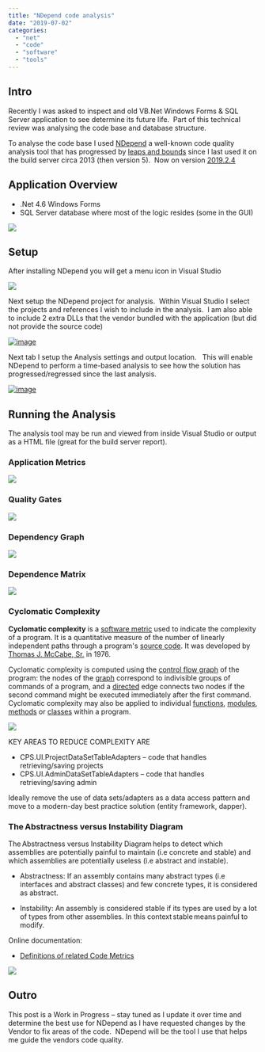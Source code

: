 ```yaml
---
title: "NDepend code analysis"
date: "2019-07-02"
categories: 
  - "net"
  - "code"
  - "software"
  - "tools"
---
```


## Intro

Recently I was asked to inspect and old VB.Net Windows Forms & SQL Server application to see determine its future life.  Part of this technical review was analysing the code base and database structure.

To analyse the code base I used [NDepend](https://www.ndepend.com/) a well-known code quality analysis tool that has progressed by [leaps and bounds](https://www.ndepend.com/release-notes) since I last used it on the build server circa 2013 (then version 5).  Now on version [2019.2.4](https://www.ndepend.com/release-notes#V2019_2_4)

## Application Overview

- .Net 4.6 Windows Forms
- SQL Server database where most of the logic resides (some in the GUI)

![](https://raw.githubusercontent.com/chrismckelt/chrismckelt.github.io/master/_posts/posts/images/76383664-7f967600-6397-11ea-8a88-09dd02fa4f82.png)

## Setup

After installing NDepend you will get a menu icon in Visual Studio

![](https://raw.githubusercontent.com/chrismckelt/chrismckelt.github.io/master/_posts/posts/images/76383668-858c5700-6397-11ea-80bb-966b0214ef1a.png)

Next setup the NDepend project for analysis.  Within Visual Studio I select the projects and references I wish to include in the analysis.  I am also able to include 2 extra DLLs that the vendor bundled with the application (but did not provide the source code)

[![image](https://raw.githubusercontent.com/chrismckelt/chrismckelt.github.io/master/_posts/posts/images/image_thumb-4.png)](https://raw.githubusercontent.com/chrismckelt/chrismckelt.github.io/master/_posts/posts/images//2019/07/image-4.png)

Next tab I setup the Analysis settings and output location.   This will enable NDepend to perform a time-based analysis to see how the solution has progressed/regressed since the last analysis.

[![image](https://raw.githubusercontent.com/chrismckelt/chrismckelt.github.io/master/_posts/posts/images/image_thumb-5.png)](https://raw.githubusercontent.com/chrismckelt/chrismckelt.github.io/master/_posts/posts/images//2019/07/image-5.png)

## Running the Analysis

The analysis tool may be run and viewed from inside Visual Studio or output as a HTML file (great for the build server report).

### Application Metrics

![](https://raw.githubusercontent.com/chrismckelt/chrismckelt.github.io/master/_posts/posts/images/76384667-88d51200-639a-11ea-8e1e-c72c9e3abb1b.png)

### Quality Gates

![](https://raw.githubusercontent.com/chrismckelt/chrismckelt.github.io/master/_posts/posts/images/76384677-912d4d00-639a-11ea-86ba-c2b4b208b876.png)

### Dependency Graph

![](https://raw.githubusercontent.com/chrismckelt/chrismckelt.github.io/master/_posts/posts/images/76384692-9c807880-639a-11ea-9bd3-8f8d67a32200.png)

### Dependence Matrix

![](https://raw.githubusercontent.com/chrismckelt/chrismckelt.github.io/master/_posts/posts/images/76384954-5f68b600-639b-11ea-890c-c399af02a0f1.png)

### Cyclomatic Complexity

**Cyclomatic complexity** is a [software metric](https://en.wikipedia.org/wiki/Software_metric) used to indicate the complexity of a program. It is a quantitative measure of the number of linearly independent paths through a program's [source code](https://en.wikipedia.org/wiki/Source_code). It was developed by [Thomas J. McCabe, Sr.](https://en.wikipedia.org/w/index.php?title=Thomas_J._McCabe,_Sr.&action=edit&redlink=1) in 1976.

Cyclomatic complexity is computed using the [control flow graph](https://en.wikipedia.org/wiki/Control_flow_graph) of the program: the nodes of the [graph](https://en.wikipedia.org/wiki/Graph_(discrete_mathematics)) correspond to indivisible groups of commands of a program, and a [directed](https://en.wikipedia.org/wiki/Directed_graph) edge connects two nodes if the second command might be executed immediately after the first command. Cyclomatic complexity may also be applied to individual [functions](https://en.wikipedia.org/wiki/Function_(computer_science)), [modules](https://en.wikipedia.org/wiki/Modular_programming), [methods](https://en.wikipedia.org/wiki/Method_(computer_science)) or [classes](https://en.wikipedia.org/wiki/Class_(computer_science)) within a program.

![](https://raw.githubusercontent.com/chrismckelt/chrismckelt.github.io/master/_posts/posts/images/76384702-a4d8b380-639a-11ea-9fa8-a1121ba1e34f.png)

KEY AREAS TO REDUCE COMPLEXITY ARE

- CPS.UI.ProjectDataSetTableAdapters – code that handles retrieving/saving projects
- CPS.UI.AdminDataSetTableAdapters – code that handles retrieving/saving admin

Ideally remove the use of data sets/adapters as a data access pattern and move to a modern-day best practice solution (entity framework, dapper).

### The Abstractness versus Instability Diagram

The Abstractness versus Instability Diagram helps to detect which assemblies are potentially painful to maintain (i.e concrete and stable) and which assemblies are potentially useless (i.e abstract and instable).

- Abstractness: If an assembly contains many abstract types (i.e interfaces and abstract classes) and few concrete types, it is considered as abstract.

- Instability: An assembly is considered stable if its types are used by a lot of types from other assemblies. In this context stable means painful to modify.

Online documentation:

- [Definitions of related Code Metrics](https://www.ndepend.com/docs/code-metrics#MetricsOnAssemblies)

![](https://raw.githubusercontent.com/chrismckelt/chrismckelt.github.io/master/_posts/posts/images/76385021-950d9f00-639b-11ea-93b4-9f577f7cc6d4.png)

## Outro

This post is a Work in Progress – stay tuned as I update it over time and determine the best use for NDepend as I have requested changes by the Vendor to fix areas of the code.  NDepend will be the tool I use that helps me guide the vendors code quality.
